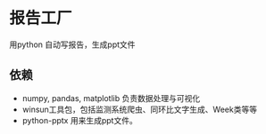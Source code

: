 # 报告工厂
用python 自动写报告，生成ppt文件

## 依赖
* numpy, pandas, matplotlib 负责数据处理与可视化
* winsun工具包，包括监测系统爬虫、同环比文字生成、Week类等等
* python-pptx 用来生成ppt文件。
